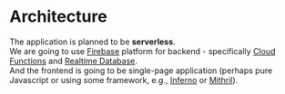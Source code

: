# Architecture
The application is planned to be **serverless**.  
We are going to use [Firebase][1] platform for backend - specifically [Cloud Functions][2] and [Realtime Database][3].  
And the frontend is going to be single-page application (perhaps pure Javascript or using some framework, e.g., [Inferno][4] or [Mithril][5]).

[1]: https://firebase.google.com/
[2]: https://firebase.google.com/products/functions/
[3]: https://firebase.google.com/products/realtime-database/
[4]: https://infernojs.org/
[5]: https://mithril.js.org/
